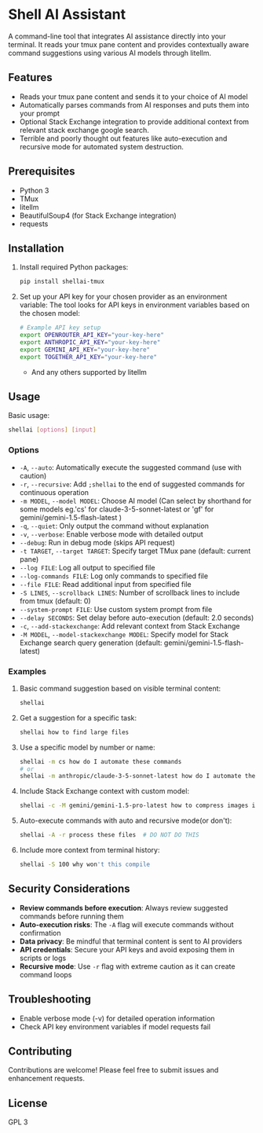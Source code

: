 # Shell AI Assistant

A command-line tool that integrates AI assistance directly into your terminal. It reads your tmux pane content and provides contextually aware command suggestions using various AI models through litellm.

## Features

- Reads your tmux pane content and sends it to your choice of AI model
- Automatically parses commands from AI responses and puts them into your prompt
- Optional Stack Exchange integration to provide additional context from relevant stack exchange google search.
- Terrible and poorly thought out features like auto-execution and recursive mode for automated system destruction.

## Prerequisites

- Python 3
- TMux
- litellm
- BeautifulSoup4 (for Stack Exchange integration)
- requests

## Installation

1. Install required Python packages:
   ```bash
   pip install shellai-tmux
   ```
2. Set up your API key for your chosen provider as an environment variable:
   The tool looks for API keys in environment variables based on the chosen model:
   ```bash
   # Example API key setup
   export OPENROUTER_API_KEY="your-key-here"
   export ANTHROPIC_API_KEY="your-key-here"
   export GEMINI_API_KEY="your-key-here"
   export TOGETHER_API_KEY="your-key-here"
   ```
   - And any others supported by litellm

## Usage

Basic usage:
```bash
shellai [options] [input]
```

### Options

- `-A`, `--auto`: Automatically execute the suggested command (use with caution)
- `-r`, `--recursive`: Add `;shellai` to the end of suggested commands for continuous operation
- `-m MODEL`, `--model MODEL`: Choose AI model (Can select by shorthand for some models eg.'cs' for claude-3-5-sonnet-latest or 'gf' for gemini/gemini-1.5-flash-latest  )
- `-q`, `--quiet`: Only output the command without explanation
- `-v`, `--verbose`: Enable verbose mode with detailed output
- `--debug`: Run in debug mode (skips API request)
- `-t TARGET`, `--target TARGET`: Specify target TMux pane (default: current pane)
- `--log FILE`: Log all output to specified file
- `--log-commands FILE`: Log only commands to specified file
- `--file FILE`: Read additional input from specified file
- `-S LINES`, `--scrollback LINES`: Number of scrollback lines to include from tmux (default: 0)
- `--system-prompt FILE`: Use custom system prompt from file
- `--delay SECONDS`: Set delay before auto-execution (default: 2.0 seconds)
- `-c`, `--add-stackexchange`: Add relevant context from Stack Exchange
- `-M MODEL`, `--model-stackexchange MODEL`: Specify model for Stack Exchange search query generation (default: gemini/gemini-1.5-flash-latest)

### Examples

1. Basic command suggestion based on visible terminal content:
   ```bash
   shellai
   ```

2. Get a suggestion for a specific task:
   ```bash
   shellai how to find large files
   ```

3. Use a specific model by number or name:
   ```bash
   shellai -m cs how do I automate these commands
   # or
   shellai -m anthropic/claude-3-5-sonnet-latest how do I automate these commands
   ```

4. Include Stack Exchange context with custom model:
   ```bash
   shellai -c -M gemini/gemini-1.5-pro-latest how to compress images in bulk
   ```

5. Auto-execute commands with auto and recursive mode(or don't):
   ```bash
   shellai -A -r process these files  # DO NOT DO THIS
   ```

6. Include more context from terminal history:
   ```bash
   shellai -S 100 why won't this compile
   ```

## Security Considerations

- **Review commands before execution**: Always review suggested commands before running them
- **Auto-execution risks**: The `-A` flag will execute commands without confirmation
- **Data privacy**: Be mindful that terminal content is sent to AI providers
- **API credentials**: Secure your API keys and avoid exposing them in scripts or logs
- **Recursive mode**: Use `-r` flag with extreme caution as it can create command loops

## Troubleshooting

- Enable verbose mode (-v) for detailed operation information
- Check API key environment variables if model requests fail

## Contributing

Contributions are welcome! Please feel free to submit issues and enhancement requests.

## License

GPL 3
